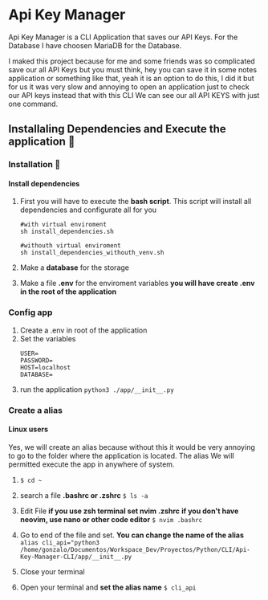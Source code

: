 # Api Key Manager

Api Key Manager is a CLI Application that saves our API Keys. For the Database I have choosen MariaDB for the Database.

I maked this project because for me and some friends was so complicated save our all API Keys but you must think, hey you can save it in some notes application or something like that, yeah it is an option to do this, I did it but for us it was very slow and annoying to open an application just to check our API keys instead that with this CLI We can see our all API KEYS with just one command. 

## Installaling Dependencies and Execute the application 🚀

### Installation 🔧

#### Install dependencies
1. First you will have to execute the **bash script**.
    This script will install all dependencies and configurate all for you
    ```
    #with virtual enviroment
    sh install_dependencies.sh

    #withouth virtual enviroment
    sh install_dependencies_withouth_venv.sh
    ```

2. Make a **database** for the storage
3. Make a file **.env** for the enviroment variables **you will have create .env in the root of the application**

### Config app
1. Create a .env in root of the application
2. Set the variables
    ```
    USER=
    PASSWORD=
    HOST=localhost
    DATABASE=
    ```
3. run the application `python3 ./app/__init__.py`

### Create a alias
#### Linux users
Yes, we will create an alias because without this it would be very annoying to go to the folder where the application is located.
The alias We will permitted execute the app in anywhere of system.

1. `$ cd ~`

2. search a file **.bashrc or .zshrc**
    `$ ls -a`

3. Edit File
    **if you use zsh terminal set nvim .zshrc**
    **if you don't have neovim, use nano or other code editor**
    `$ nvim .bashrc`

4. Go to end of the file and set. **You can change the name of the alias**
    `alias cli_api="python3 /home/gonzalo/Documentos/Workspace_Dev/Proyectos/Python/CLI/Api-Key-Manager-CLI/app/__init__.py`

5. Close your terminal
6. Open your terminal and **set the alias name**
`$ cli_api`